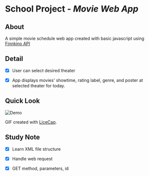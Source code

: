 # School Project - *Movie Web App*

## About

A simple movie schedule web app created with basic javascript using [Finnkino API](http://www.finnkino.fi/xml/Schedule/)


## Detail

- [X] User can select desired theater
- [X] App displays movies' showtime, rating label, genre, and poster at selected theater for today.


## Quick Look

<img src='' title='Demo' width='' alt='Demo' />

GIF created with [LiceCap](http://www.cockos.com/licecap/).

## Study Note
- [X] Learn XML file structure
- [X] Handle web request
- [X] GET method, parameters, id

